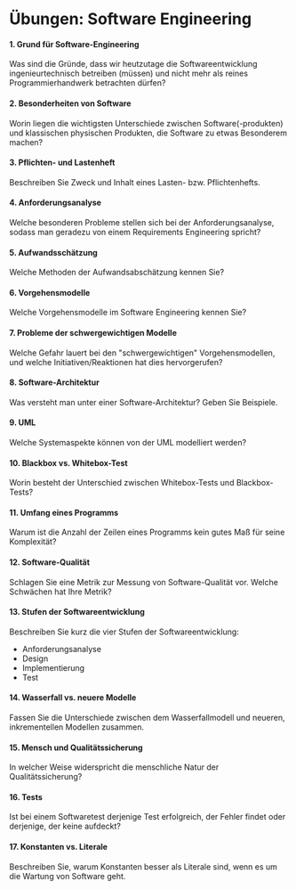 # Übungen: Software Engineering

#### 1. Grund für Software-Engineering
Was sind die Gründe, dass wir heutzutage die Softwareentwicklung ingenieurtechnisch betreiben (müssen) und nicht mehr als reines Programmierhandwerk betrachten dürfen?


#### 2. Besonderheiten von Software
Worin liegen die wichtigsten Unterschiede zwischen Software(-produkten) und klassischen physischen Produkten, die Software zu etwas Besonderem machen?


#### 3. Pflichten- und Lastenheft
Beschreiben Sie Zweck und Inhalt eines Lasten- bzw. Pflichtenhefts.


#### 4. Anforderungsanalyse
Welche besonderen Probleme stellen sich bei der Anforderungsanalyse, sodass man geradezu von einem Requirements Engineering spricht?


#### 5. Aufwandsschätzung
Welche Methoden der Aufwandsabschätzung kennen Sie?


#### 6. Vorgehensmodelle
Welche Vorgehensmodelle im Software Engineering kennen Sie?


#### 7. Probleme der schwergewichtigen Modelle
Welche Gefahr lauert bei den "schwergewichtigen" Vorgehensmodellen, und welche Initiativen/Reaktionen hat dies hervorgerufen?


#### 8. Software-Architektur
Was versteht man unter einer Software-Architektur? Geben Sie Beispiele.


#### 9. UML
Welche Systemaspekte können von der UML modelliert werden?


#### 10. Blackbox vs. Whitebox-Test
Worin besteht der Unterschied zwischen Whitebox-Tests und Blackbox-Tests?


#### 11. Umfang eines Programms
Warum ist die Anzahl der Zeilen eines Programms kein gutes Maß für seine Komplexität?


#### 12. Software-Qualität
Schlagen Sie eine Metrik zur Messung von Software-Qualität vor. Welche Schwächen hat Ihre Metrik?


#### 13. Stufen der Softwareentwicklung
Beschreiben Sie kurz die vier Stufen der Softwareentwicklung:

  - Anforderungsanalyse
  - Design
  - Implementierung
  - Test


#### 14. Wasserfall vs. neuere Modelle
Fassen Sie die Unterschiede zwischen dem Wasserfallmodell und neueren, inkrementellen Modellen zusammen.


#### 15. Mensch und Qualitätssicherung
In welcher Weise widerspricht die menschliche Natur der Qualitätssicherung?


#### 16. Tests
Ist bei einem Softwaretest derjenige Test erfolgreich, der Fehler findet oder derjenige, der keine aufdeckt?


#### 17. Konstanten vs. Literale
Beschreiben Sie, warum Konstanten besser als Literale sind, wenn es um die Wartung von Software geht.

